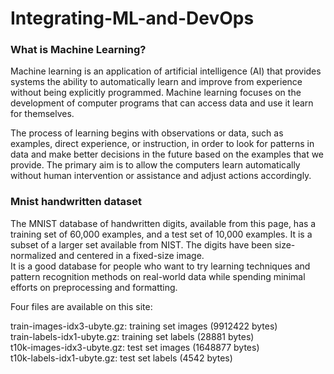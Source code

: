 # Integrating-ML-and-DevOps

### What is Machine Learning?
Machine learning is an application of artificial intelligence (AI) that provides systems the ability to automatically learn and improve from experience without being explicitly programmed. Machine learning focuses on the development of computer programs that can access data and use it learn for themselves.  

The process of learning begins with observations or data, such as examples, direct experience, or instruction, in order to look for patterns in data and make better decisions in the future based on the examples that we provide. The primary aim is to allow the computers learn automatically without human intervention or assistance and adjust actions accordingly.  

### Mnist handwritten dataset  
The MNIST database of handwritten digits, available from this page, has a training set of 60,000 examples, and a test set of 10,000 examples. It is a subset of a larger set available from NIST. The digits have been size-normalized and centered in a fixed-size image.  
It is a good database for people who want to try learning techniques and pattern recognition methods on real-world data while spending minimal efforts on preprocessing and formatting.  

Four files are available on this site:  

train-images-idx3-ubyte.gz:  training set images (9912422 bytes)  
train-labels-idx1-ubyte.gz:  training set labels (28881 bytes)  
t10k-images-idx3-ubyte.gz:   test set images (1648877 bytes)  
t10k-labels-idx1-ubyte.gz:   test set labels (4542 bytes)  


